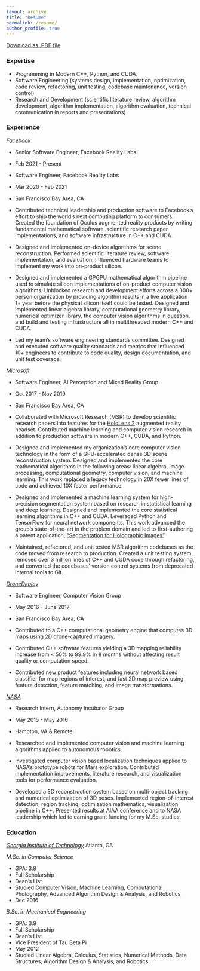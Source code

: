 ```yaml
---
layout: archive
title: "Resume"
permalink: /resume/
author_profile: true
---
```


[Download as .PDF file](/content/resume.pdf).

### Expertise

* Programming in Modern C++, Python, and CUDA. 
* Software Engineering (systems design, implementation, optimization, code review, refactoring, unit testing, codebase maintenance, version control)
* Research and Development (scientific literature review, algorithm development, algorithm implementation, algorithm evaluation, technical communication in reports and presentations)

### Experience

*[Facebook](tech.fb.com/ar-vr/)*                  	                
* Senior Software Engineer, Facebook Reality Labs                             
* Feb 2021 - Present
* Software Engineer, Facebook Reality Labs                             
* Mar 2020 - Feb 2021
* San Francisco Bay Area, CA

* Contributed technical leadership and production software to Facebook’s effort to ship the world’s next computing platform to consumers. Created the foundation of Oculus augmented reality products by writing fundamental mathematical software, scientific research paper implementations, and software infrastructure in C++ and CUDA. 
* Designed and implemented on-device algorithms for scene reconstruction. Performed scientific literature review, software implementation, and evaluation. Influenced hardware teams to implement my work into on-product silicon.
* Designed and implemented a GPGPU mathematical algorithm pipeline used to simulate silicon implementations of on-product computer vision algorithms. Unblocked research and development efforts across a 300+ person organization by providing algorithm results in a live application 1+ year before the physical silicon itself could be tested. Designed and implemented linear algebra library, computational geometry library, numerical optimizer library, the computer vision algorithms in question, and build and testing infrastructure all in multithreaded modern C++ and CUDA.
* Led my team’s software engineering standards committee. Designed and executed software quality standards and metrics that influenced 10+ engineers to contribute to code quality, design documentation, and unit test coverage.

*[Microsoft](microsoft.com/en-us/mixed-reality)*                     
* Software Engineer, AI Perception and Mixed Reality Group                  
* Oct 2017 - Nov 2019
* San Francisco Bay Area, CA

* Collaborated with Microsoft Research (MSR) to develop scientific research papers into features for the [HoloLens 2](https://www.microsoft.com/en-us/hololens/buy) augmented reality headset. Contributed machine learning and computer vision research in addition to production software in modern C++, CUDA, and Python.
* Designed and implemented my organization’s core computer vision technology in the form of a GPU-accelerated dense 3D scene reconstruction system. Designed and implemented the core mathematical algorithms in the following areas: linear algebra, image processing, computational geometry, computer vision, and machine learning. This work replaced a legacy technology in 20X fewer lines of code and achieved 10X faster performance.
* Designed and implemented a machine learning system for high-precision segmentation system based on research in statistical learning and deep learning. Designed and implemented the core statistical learning algorithms in C++ and CUDA. Leveraged Python and TensorFlow for neural network components. This work advanced the group’s state-of-the-art in the problem domain and led to first-authoring a patent application, [“Segmentation for Holographic Images”](https://alexhagiopol.github.io/posts/2020/11/segmentation-for-holographic-images/).
* Maintained, refactored, and unit tested MSR algorithm codebases as the code moved from research to production. Created a unit testing system, removed over 3 million lines of C++ and CUDA code through refactoring, and converted the codebases’ version control systems from deprecated internal tools to Git.

*[DroneDeploy](dronedeploy.com)*                                    
* Software Engineer, Computer Vision Group                                            
* May 2016 - June 2017
* San Francisco Bay Area, CA

* Contributed to a C++ computational geometry engine that computes 3D maps using 2D drone-captured imagery.
* Contributed C++ software features yielding a 3D mapping reliability increase from < 50% to 99.9% in 8 months without affecting result quality or computation speed.
* Contributed new product features including neural network based classifier for map regions of interest, and fast 2D map preview using feature detection, feature matching, and image transformations.

*[NASA](nasa.gov)*                          
* Research Intern, Autonomy Incubator Group                
* May 2015 - May 2016
* Hampton, VA & Remote

* Researched and implemented computer vision and machine learning algorithms applied to autonomous robotics.
* Investigated computer vision based localization techniques applied to NASA’s prototype robots for Mars exploration. Contributed implementation improvements, literature research, and visualization tools for performance evaluation.
* Developed a 3D reconstruction system based on multi-object tracking and numerical optimization of 3D poses. Implemented region-of-interest detection, region tracking, optimization mathematics, visualization pipeline in C++. Presented results at AIAA conference and to NASA leadership which led to earning grant funding for my M.Sc. studies.

### Education
*[Georgia Institute of Technology](cc.gatech.edu)*
Atlanta, GA

*M.Sc. in Computer Science*
* GPA: 3.8
* Full Scholarship
* Dean’s List
* Studied Computer Vision, Machine Learning, Computational Photography, Advanced Algorithm Design & Analysis, and Robotics.
* Dec 2016

*B.Sc. in Mechanical Engineering*
* GPA: 3.9
* Full Scholarship
* Dean’s List
* Vice President of Tau Beta Pi
* May 2012
* Studied Linear Algebra, Calculus, Statistics, Numerical Methods, Data Structures, Algorithm Design & Analysis, and Robotics.
